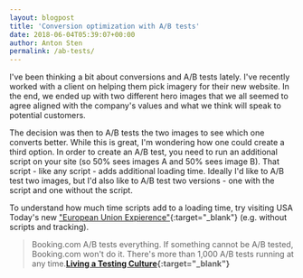 ```yaml
---
layout: blogpost
title: 'Conversion optimization with A/B tests'
date: 2018-06-04T05:39:07+00:00
author: Anton Sten
permalink: /ab-tests/
---
```


I've been thinking a bit about conversions and A/B tests lately. I've recently worked with a client on helping them pick imagery for their new website. In the end, we ended up with two different hero images that we all seemed to agree aligned with the company's values and what we think will speak to potential customers.

The decision was then to A/B tests the two images to see which one converts better. While this is great, I'm wondering how one could create a third option. In order to create an A/B test, you need to run an additional script on your site (so 50% sees images A and 50% sees image B). That script - like any script - adds additional loading time. Ideally I'd like to A/B test two images, but I'd also like to A/B test two versions - one with the script and one without the script.

To understand how much time scripts add to a loading time, try visiting USA Today's new ["European Union Expierence"](https://eu.usatoday.com){:target="_blank"} (e.g. without scripts and tracking). 

>Booking.com A/B tests everything. If something cannot be A/B tested, Booking.com won't do it. There's more than 1,000 A/B tests running at any time.**[Living a Testing Culture](/abtests){:target="_blank"}**
